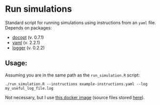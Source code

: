# Run simulations

Standard script for running simulations using instructions from an `yaml` file. Depends on packages:

* [docopt](https://cran.r-project.org/web/packages/docopt/) (v. 0.7.1)
* [yaml](https://cran.r-project.org/web/packages/yaml/index.html) (v. 2.2.1)
* [logger](https://daroczig.github.io/logger/) (v. 0.2.2)

## Usage:

Assuming you are in the same path as the `run_simulation.R` script:

```
./run_simulation.R --instructions example-instructions.yaml --log my_useful_log_file.log
```


Not necessary, but I use [this docker image](https://hub.docker.com/r/giulianocruz/rstudio) (source files stored [here](https://github.com/giulianonetto/rstudio)).
